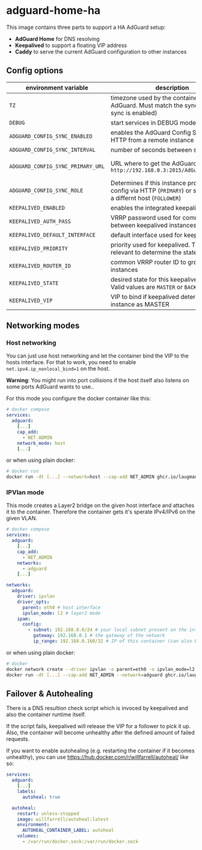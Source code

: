 # adguard-home-ha

This image contains three parts to support a HA AdGuard setup:

- **AdGuard Home** for DNS resolving
- **Keepalived** to support a floating VIP address
- **Caddy** to serve the current AdGuard configuration to other instances

## Config options

| environment variable              | description                                                                                                        | default      | required                                        |
| --------------------------------- | ------------------------------------------------------------------------------------------------------------------ | ------------ | ----------------------------------------------- |
| `TZ`                              | timezone used by the container and AdGuard. Must match the sync origin (if sync is enabled)                        | UTC          | no                                              |
| `DEBUG`                           | start services in DEBUG mode                                                                                       | false        | no                                              |
| `ADGUARD_CONFIG_SYNC_ENABLED`     | enables the AdGuard Config Sync using HTTP from a remote instance                                                  | false        | no                                              |
| `ADGUARD_CONFIG_SYNC_INTERVAL`    | number of seconds between sync runs                                                                                | 60           | no                                              |
| `ADGUARD_CONFIG_SYNC_PRIMARY_URL` | URL where to get the AdGuard config; e.g. `http://192.168.0.3:2015/AdGuardHome.yaml`                               | ""           | only if `ADGUARD_CONFIG_SYNC_ENABLED` is `true` |
| `ADGUARD_CONFIG_SYNC_ROLE`        | Determines if this instance provides the config via HTTP (`PRIMARY`) or syncs it from a differnt host (`FOLLOWER`) | PRIMARY      | no                                              |
| `KEEPALIVED_ENABLED`              | enables the integrated keepalived instance                                                                         | false        | no                                              |
| `KEEPALIVED_AUTH_PASS`            | VRRP password used for communcation between keepalived instances                                                   | password     | no                                              |
| `KEEPALIVED_DEFAULT_INTERFACE`    | default interface used for keepalived                                                                              | (autodetect) | no                                              |
| `KEEPALIVED_PRIORITY`             | priority used for keepalived. This is relevant to determine the state/role                                         | 100          | no                                              |
| `KEEPALIVED_ROUTER_ID`            | common VRRP router ID to group remote instances                                                                    | 53           | no                                              |
| `KEEPALIVED_STATE`                | desired state for this keepalived instance. Valid values are `MASTER` or `BACKUP`                                  | BACKUP       | no                                              |
| `KEEPALIVED_VIP`                  | VIP to bind if keepalived determines this instance as MASTER                                                       | ""           | only if `KEEPALIVED_ENABLED` is `true`          |

## Networking modes

### Host networking

You can just use host networking and let the container bind the VIP to the hosts interface. For that to work, you need to enable `net.ipv4.ip_nonlocal_bind=1` on the host.

**Warning**: You might run into port collisions if the host itself also listens on some ports AdGuard wants to use..

For this mode you configure the docker container like this:

```yaml
# docker compose
services:
  adguard:
    [...]
    cap_add:
      - NET_ADMIN
    network_mode: host
    [...]
```

or when using plain docker:

```sh
# docker run
docker run -dt [...] --network=host --cap-add NET_ADMIN ghcr.io/laugmanuel/adguard-home-ha:main
```

### IPVlan mode

This mode creates a Layer2 bridge on the given host interface and attaches it to the container. Therefore the container gets it's sperate IPv4/IPv6 on the given VLAN.

```yaml
# docker compose
services:
  adguard:
    [...]
    cap_add:
      - NET_ADMIN
    networks:
      - adguard
    [...]

networks:
  adguard:
    driver: ipvlan
    driver_opts:
      parent: eth0 # host interface
      ipvlan_mode: l2 # layer2 mode
    ipam:
      config:
        - subnet: 192.168.0.0/24 # your local subnet present on the interface
          gateway: 192.168.0.1 # the gateway of the network
          ip_range: 192.168.0.160/32 # IP of this container (can also be a range). Make sure it does not collide with any DHCP range!
```

or when using plain docker:

```sh
# docker
docker network create --driver ipvlan -o parent=eth0 -o ipvlan_mode=l2 --subnet 192.168.0.0/24 --gateway 192.168.0.1 --ip-range 192.168.0.160/32 adguard
docker run -dt [...] --cap-add NET_ADMIN --network=adguard ghcr.io/laugmanuel/adguard-home-ha:main
```

## Failover & Autohealing

There is a DNS resultion check script which is invoced by keepalived and also the container runtime itself.

If the script fails, keepalived will release the VIP for a follower to pick it up. Also, the container will become unhealthy after the defined amount of failed requests.

If you want to enable autohealing (e.g. restarting the container if it becomes unhealthy), you can use <https://hub.docker.com/r/willfarrell/autoheal/> like so:

```yaml
services:
  adguard:
    [...]
    labels:
      autoheal: true

  autoheal:
    restart: unless-stopped
    image: willfarrell/autoheal:latest
    environment:
      AUTOHEAL_CONTAINER_LABEL: autoheal
    volumes:
      - /var/run/docker.sock:/var/run/docker.sock
```
